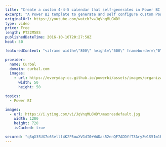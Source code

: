 ```yaml
---
title: "Create a custom 4-4-5 calendar that self-generates in Power BI - Power BI Tips & Tricks 23"
excerpt: "A Power BI template to generate and self configure custom Power BI calendar.  In this video we will show you how to create (or download mine) a custom Power BI calendar that self configures and self generates with a little input from the user.  When a user opens the power BI file, s/he will be asked"
originalUrl: https://youtube.com/watch?v=JqVnqMLGWDY
type: video
price: Free
length: PT22M58S
publishedDateTime: 2016-10-10T20:27:58Z
heat: 50

featuredContent: "<iframe width=\"800\" height=\"500\" frameborder=\"0\" src=\"https://www.youtube.com/embed/JqVnqMLGWDY\" allow=\"accelerometer; autoplay; encrypted-media; gyroscope; picture-in-picture\" allowfullscreen></iframe>"

provider:
  name: Curbal
  domain: curbal.com
  images:
    - url: https://everyday-cc.github.io/powerbi/assets/images/organizations/curbal.com-50x50.jpg
      width: 50
      height: 50

topics:
  - Power BI

images:
  - url: https://i.ytimg.com/vi/JqVnqMLGWDY/maxresdefault.jpg
    width: 1280
    height: 720
    isCached: true

secured: "q3qX3SUX7c63elll4K2P5uwXVGdI0+WWDas52enQF7ADDYfT3AryZw1S5Im1hRyIFZ05CiNaELmC72vmA+hOGP9nGWwMG80Ue7sJu0PK3lcGXBOA40LcbWRzZjq+D8XwIKiCf5UZUiX7ohEJZP7+OjCez7MCVLJ7RCRHGfOxYS5AD/XXTlvu4HTcJxfC04E0g2xt/HfUm8FIqPuXxnxLVXldpj1eOybRaS0MnfDX7+65cU6dsQKeOcRmPHo8pXmb0VvO9C6CwYSk+sQqP9vboWgnqOCoGyNq5unMGNkBIyo6YiJ0eXt0WYikH8c48kf2uvtEVf7JcRzO/+8Nyfu8JHUIqGqfbxlLKuLbXOLh3AXFE/frpoyKjvVX8zc46IwTPY3QMp/hTJMExeglOzSlvUnPQ4sZdIxyiCfdgjLP6Ys=;nkIbIfMY+DDU6ia+LEZJaQ=="
---
```


